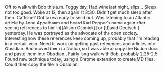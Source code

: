 Off to walk with Bob this a.m. Foggy day. Had wine last night, slips... Sleep not too good. Woke at 12, then again at 3:30. Didn't get much sleep after then. Caffeine?
Got taxes ready to send out.
Was listening to an Atlantic article by Anne Appelbaum and heard Karl Popper's name again after seeing references to him in[[Alison Gopnick]] or [[David Deutsch]] yesterday. He was portrayed as the advocate of the open society. Interesting how these references keep coming up, probably that I'm reading in a certain vein.
Need to work on getting past references and articles into Obsidian. Had moved them to Notion, so I was able to copy the Notion docs and paste them into Obsidian.,
Fairly long walk with Bob, probably 2.25-2.5
Found new technique today, using a Chrome extension to create MD files. Could then copy the file in Obsidian.